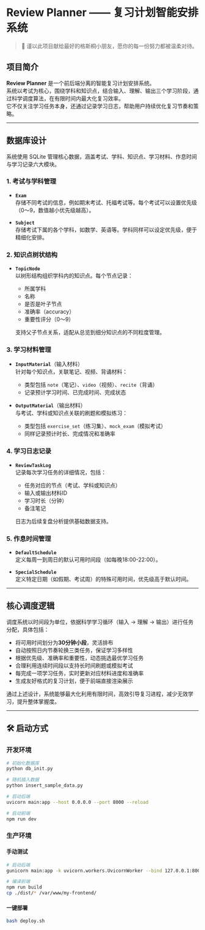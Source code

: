 # Review Planner —— 复习计划智能安排系统

> 🎁 谨以此项目献给最好的格斯桐小朋友，愿你的每一份努力都被温柔对待。

## 项目简介

**Review Planner** 是一个前后端分离的智能复习计划安排系统。  
系统以考试为核心，围绕学科和知识点，结合输入、理解、输出三个学习阶段，通过科学调度算法，在有限时间内最大化复习效率。  
它不仅关注学习任务本身，还通过记录学习日志，帮助用户持续优化复习节奏和策略。

---

## 数据库设计

系统使用 SQLite 管理核心数据，涵盖考试、学科、知识点、学习材料、作息时间与学习记录六大模块。

### 1. 考试与学科管理

- **`Exam`**  
  存储不同考试的信息，例如期末考试、托福考试等。每个考试可以设置优先级（0～9，数值越小优先级越高）。

- **`Subject`**  
  存储考试下属的各个学科，如数学、英语等。学科同样可以设定优先级，便于精细化安排。

### 2. 知识点树状结构

- **`TopicNode`**  
  以树形结构组织学科内的知识点。每个节点记录：
  - 所属学科
  - 名称
  - 是否是叶子节点
  - 准确率（accuracy）
  - 重要性评分（0～9）

  支持父子节点关系，适配从总览到细分知识点的不同粒度管理。

### 3. 学习材料管理

- **`InputMaterial`**（输入材料）  
  针对每个知识点，关联笔记、视频、背诵材料：
  - 类型包括 `note`（笔记）、`video`（视频）、`recite`（背诵）
  - 记录预计学习时间、已完成时间、完成状态

- **`OutputMaterial`**（输出材料）  
  与考试、学科或知识点关联的刷题和模拟练习：
  - 类型包括 `exercise_set`（练习集）、`mock_exam`（模拟考试）
  - 同样记录预计时长、完成情况和准确率

### 4. 学习日志记录

- **`ReviewTaskLog`**  
  记录每次学习任务的详细情况，包括：
  - 任务对应的节点（考试、学科或知识点）
  - 输入或输出材料ID
  - 学习时长（分钟）
  - 备注笔记

  日志为后续复盘分析提供基础数据支持。

### 5. 作息时间管理

- **`DefaultSchedule`**  
  定义每周一到周日的默认可用时间段（如每晚18:00-22:00）。

- **`SpecialSchedule`**  
  定义特定日期（如假期、考试周）的特殊可用时间，优先级高于默认时间。

---

## 核心调度逻辑

调度系统以时间段为单位，依据科学学习循环（输入 → 理解 → 输出）进行任务分配，具体包括：

- 将可用时间划分为**30分钟小段**，灵活排布
- 自动按照日内节奏轮换三类任务，保证学习多样性
- 根据优先级、准确率和重要性，动态挑选最优学习任务
- 合理利用连续时间段以支持长时间刷题或模拟考试
- 每完成一项学习任务，实时更新对应材料进度和准确率
- 生成友好格式的复习计划，便于前端直接渲染展示

通过上述设计，系统能够最大化利用有限时间，高效引导复习进程，减少无效学习，提升整体掌握度。

---

## 🛠️ 启动方式

### 开发环境
```bash
# 初始化数据库
python db_init.py

# 随机插入数据
python insert_sample_data.py

# 启动后端
uvicorn main:app --host 0.0.0.0 --port 8000 --reload

# 启动前端
npm run dev
```

### 生产环境

#### 手动测试
```bash
# 启动后端
gunicorn main:app -k uvicorn.workers.UvicornWorker --bind 127.0.0.1:8000

# 编译前端
npm run build
cp ./dist/* /var/www/my-frontend/
```

#### 一键部署
```bash
bash deploy.sh
```